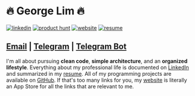 # 🔥 George Lim 🔥

[![linkedin](https://img.shields.io/badge/LinkedIn-george--lim-blue)](https://www.linkedin.com/in/george-lim)
[![product hunt](https://img.shields.io/badge/Product%20Hunt-%40georgelim-orange)](https://www.producthunt.com/@georgelim)
[![website](https://img.shields.io/badge/Website-george--lim.github.io-lightgrey)](https://george-lim.github.io)
[![resume](https://img.shields.io/badge/Resume-PDF-red)](https://github.com/george-lim/resume/releases/latest/download/george-lim-resume.pdf)

## [Email](mailto:lim.george@me.com) | [Telegram](http://t.me/limgeorge) | [Telegram Bot](https://t.me/NepheleBot)

I'm all about pursuing **clean code**, **simple architecture**, and an **organized lifestyle**.
Everything about my professional life is documented on [LinkedIn](https://www.linkedin.com/in/george-lim) and summarized in my [resume](https://github.com/george-lim/resume/releases/latest/download/george-lim-resume.pdf).
All of my programming projects are available on [GitHub](https://github.com/george-lim?tab=repositories).
If that's too many links for you, my [website](https://george-lim.github.io) is literally an App Store for all the links that are relevant to me.
